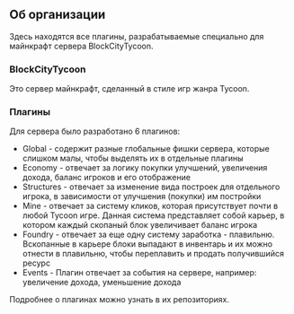 ## Об организации
Здесь находятся все плагины, разрабатываемые специально для майнкрафт сервера BlockCityTycoon.

### BlockCityTycoon
Это сервер майнкрафт, сделанный в стиле игр жанра Tycoon.

### Плагины
Для сервера было разработано 6 плагинов:
- Global - содержит разные глобальные фишки сервера, которые слишком малы, чтобы выделять их в отдельные плагины
- Economy - отвечает за логику покупки улучшений, увеличения дохода, баланс игроков и его отображение
- Structures - отвечает за изменение вида построек для отдельного игрока, в зависимости от улучшения (покупки) им постройки
- Mine - отвечает за систему кликов, которая присутствует почти в любой Tycoon игре. Данная система представляет собой карьер, в котором каждый скопаный блок увеличивает баланс игрока
- Foundry - отвечает за еще одну систему заработка - плавильню. Вскопанные в карьере блоки выпадают в инвентарь и их можно отнести в плавильню, чтобы переплавить и продать получившийся ресурс
- Events - Плагин отвечает за события на сервере, например: увеличение дохода, уменьшение дохода

Подробнее о плагинах можно узнать в их репозиториях.
